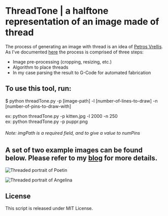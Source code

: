 # ThreadTone | a halftone representation of an image made of thread

The process of generating an image with thread is an idea of [Petros Vrellis](http://artof01.com/vrellis/index.html). As I've documented [here](http://www.thevelop.nl/blog/2016-12-25/ThreadTone/) the process is comprised of three steps:
  
  * Image pre-processing (cropping, resizing, etc.)
  * Algorithm to place threads
  * In my case parsing the result to G-Code for automated fabrication

## To use this tool, run:
$ python threadTone.py -p [image-path] -l [number-of-lines-to-draw] -n [number-of-pins-to-draw-with]

ex: python threadTone.py -p kitten.jpg -l 2000 -n 250  
ex: python threadTone.py -p puppr.png
###### Note: imgPath is a required field, and to give a value to numPins

## A set of two example images can be found below. Please refer to my [blog](http://www.thevelop.nl/blog/2016-12-25/ThreadTone/) for more details.

![Threaded portrait of Poetin](/assets/poetinThreaded.png "Threaded portrait of Poetin")

![Threaded portrait of Angelina](/assets/angelineThreaded.png "Threaded portrait of Angelina")

## License

This script is released under MIT License.
